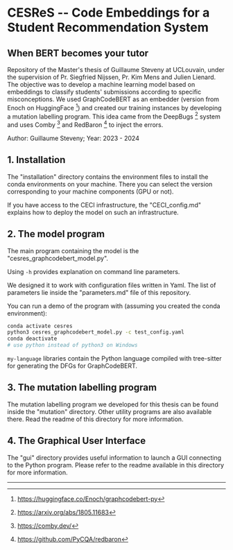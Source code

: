 # CESReS -- Code Embeddings for a Student Recommendation System
## When BERT becomes your tutor

Repository of the Master's thesis of Guillaume Steveny at UCLouvain, under the supervision of Pr. Siegfried Nijssen, Pr. Kim Mens and Julien Lienard.
The objective was to develop a machine learning model based on embeddings to classify students' submissions according to specific misconceptions.
We used GraphCodeBERT as an embedder (version from Enoch on HuggingFace [^1]) and created our training instances by developing a mutation labelling program.
This idea came from the DeepBugs [^2] system and uses Comby [^3] and RedBaron [^4] to inject the errors.

Author: Guillaume Steveny; 
Year: 2023 - 2024

## 1. Installation

The "installation" directory contains the environment files to install the conda environments on your machine.
There you can select the version corresponding to your machine components (GPU or not).

If you have access to the CECI infrastructure, the "CECI_config.md" explains how to deploy the model on such an infrastructure.

## 2. The model program

The main program containing the model is the "cesres_graphcodebert_model.py".

Using `-h` provides explanation on command line parameters.

We designed it to work with configuration files written in Yaml.
The list of parameters lie inside the "parameters.md" file of this repository.

You can run a demo of the program with (assuming you created the conda environment):
```bash
conda activate cesres
python3 cesres_graphcodebert_model.py -c test_config.yaml
conda deactivate
# use python instead of python3 on Windows
```

`my-language` libraries contain the Python language compiled with tree-sitter for generating the DFGs for GraphCodeBERT.

## 3. The mutation labelling program

The mutation labelling program we developed for this thesis can be found inside the "mutation" directory.
Other utility programs are also available there.
Read the readme of this directory for more information.

## 4. The Graphical User Interface

The "gui" directory provides useful information to launch a GUI connecting to the Python program.
Please refer to the readme available in this directory for more information.

---

[^1]: https://huggingface.co/Enoch/graphcodebert-py

[^2]: https://arxiv.org/abs/1805.11683

[^3]: https://comby.dev/

[^4]: https://github.com/PyCQA/redbaron